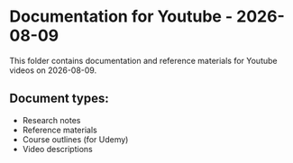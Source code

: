 # Documentation for Youtube - 2026-08-09

This folder contains documentation and reference materials for Youtube videos on 2026-08-09.

## Document types:
- Research notes
- Reference materials
- Course outlines (for Udemy)
- Video descriptions
